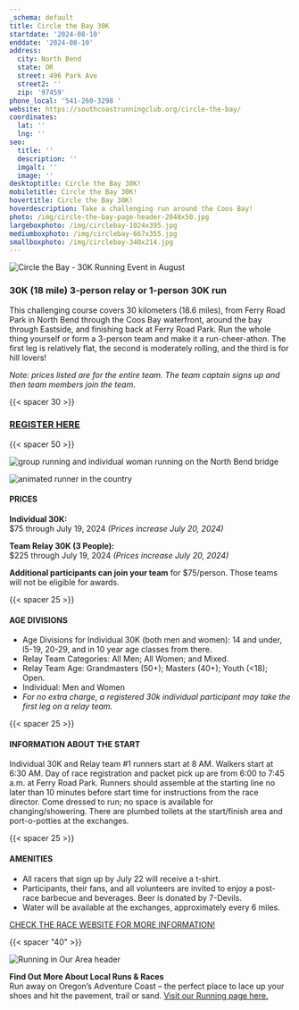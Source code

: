 ```yaml
---
_schema: default
title: Circle the Bay 30K
startdate: '2024-08-10'
enddate: '2024-08-10'
address:
  city: North Bend
  state: OR
  street: 496 Park Ave
  street2: ''
  zip: '97459'
phone_local: '541-260-3298 '
website: https://southcoastrunningclub.org/circle-the-bay/
coordinates:
  lat: ''
  lng: ''
seo:
  title: ''
  description: ''
  imgalt: ''
  image: ''
desktoptitle: Circle the Bay 30K!
mobiletitle: Circle the Bay 30K!
hovertitle: Circle the Bay 30K!
hoverdescription: Take a challenging run around the Coos Bay!
photo: /img/circle-the-bay-page-header-2048x50.jpg
largeboxphoto: /img/circlebay-1024x395.jpg
mediumboxphoto: /img/circlebay-667x355.jpg
smallboxphoto: /img/circlebay-340x214.jpg
---
```

![Circle the Bay - 30K Running Event in August](/img/circle-the-bay-header-695x400.jpg)

### 30K (18 mile) 3-person relay or 1-person 30K run

This challenging course covers 30 kilometers (18.6 miles), from Ferry Road Park in North Bend through the Coos Bay waterfront, around the bay through Eastside, and finishing back at Ferry Road Park. Run the whole thing yourself or form a 3-person team and make it a run-cheer-athon. The first leg is relatively flat, the second is moderately rolling, and the third is for hill lovers!

*Note: prices listed are for the entire team. The team captain signs up and then team members join the team*.

{{< spacer 30 >}}

### <a class="learn-more-anywhere-btn" target="_blank" href="https://runsignup.com/Race/OR/NorthBend/CircletheBayNorthBend">REGISTER HERE</a>

{{< spacer 50 >}}

![group running and individual woman running on the North Bend bridge](/img/circle-the-bay-collage-695x322.jpg)

![animated runner in the country](/img/running-only-banner-02.gif)

#### PRICES

**Individual 30K:<br>**$75  through July 19, 2024 *(Prices increase July 20, 2024)*

**Team Relay 30K (3 People):<br>**$225 through July 19, 2024 *(Prices increase July 20, 2024)*

**Additional participants can join your team** for $75/person. Those teams will not be eligible for awards.

{{< spacer 25 >}}

#### AGE DIVISIONS

* Age Divisions for Individual 30K (both men and women): 14 and under, l5-19, 20-29, and in 10 year age classes from there.
* Relay Team Categories: All Men; All Women; and Mixed.
* Relay Team Age: Grandmasters (50+); Masters (40+); Youth (&lt;18); Open.
* Individual: Men and Women
* *For no extra charge, a registered 30k individual participant may take the first leg on a relay team.*

{{< spacer 25 >}}

#### INFORMATION ABOUT THE START

Individual 30K and Relay team \#1 runners start at 8 AM. Walkers start at 6:30 AM. Day of race registration and packet pick up are from 6:00 to 7:45 a.m. at Ferry Road Park. Runners should assemble at the starting line no later than 10 minutes before start time for instructions from the race director. Come dressed to run; no space is available for changing/showering. There are plumbed toilets at the start/finish area and port-o-potties at the exchanges.

{{< spacer 25 >}}

#### AMENITIES

* All racers that sign up by July 22 will receive a t-shirt.
* Participants, their fans, and all volunteers are invited to enjoy a post-race barbecue and beverages. Beer is donated by 7-Devils.
* Water will be available at the exchanges, approximately every 6 miles.

[CHECK THE RACE WEBSITE FOR MORE INFORMATION!](https://southcoastrunningclub.org/circle-the-bay)

{{< spacer "40" >}}

![Running in Our Area header](/img/event-running-hdrs-695x125-v02.jpg)

**Find Out More About Local Runs & Races**<br>Run away on Oregon’s Adventure Coast – the perfect place to lace up your shoes and hit the pavement, trail or sand. [Visit our Running page here.](/running)